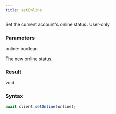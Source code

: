 ```yaml
---
title: setOnline
---
```


Set the current account's online status. User-only.


### Parameters 

<div class="flex flex-col gap-3"><div><div class="font-mono" id="p_online" data-anchor><span class="font-bold">online</span><span class="opacity-50">:</span> <span>boolean</span></div><div class="pl-3"><div class="no-margin">

The new online status.

</div></div></div></div>

### Result 

<div class="font-mono"><span>void</span></div>

### Syntax

```ts
await client.setOnline(online);
```



